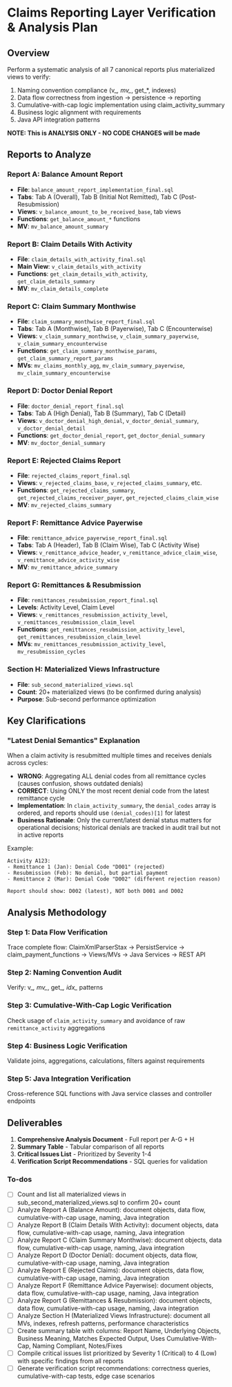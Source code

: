<!-- 1d88906f-843b-460e-b0b3-0e537c9dab9f 3b3b3f15-f714-47d7-9bd8-d8176b8f2d36 -->
# Claims Reporting Layer Verification & Analysis Plan

## Overview

Perform a systematic analysis of all 7 canonical reports plus materialized views to verify:

1. Naming convention compliance (v_*, mv_*, get_*, indexes)
2. Data flow correctness from ingestion → persistence → reporting
3. Cumulative-with-cap logic implementation using claim_activity_summary
4. Business logic alignment with requirements
5. Java API integration patterns

**NOTE: This is ANALYSIS ONLY - NO CODE CHANGES will be made**

## Reports to Analyze

### Report A: Balance Amount Report

- **File**: `balance_amount_report_implementation_final.sql`
- **Tabs**: Tab A (Overall), Tab B (Initial Not Remitted), Tab C (Post-Resubmission)
- **Views**: `v_balance_amount_to_be_received_base`, tab views
- **Functions**: `get_balance_amount_*` functions
- **MV**: `mv_balance_amount_summary`

### Report B: Claim Details With Activity

- **File**: `claim_details_with_activity_final.sql`
- **Main View**: `v_claim_details_with_activity`
- **Functions**: `get_claim_details_with_activity`, `get_claim_details_summary`
- **MV**: `mv_claim_details_complete`

### Report C: Claim Summary Monthwise

- **File**: `claim_summary_monthwise_report_final.sql`
- **Tabs**: Tab A (Monthwise), Tab B (Payerwise), Tab C (Encounterwise)
- **Views**: `v_claim_summary_monthwise`, `v_claim_summary_payerwise`, `v_claim_summary_encounterwise`
- **Functions**: `get_claim_summary_monthwise_params`, `get_claim_summary_report_params`
- **MVs**: `mv_claims_monthly_agg`, `mv_claim_summary_payerwise`, `mv_claim_summary_encounterwise`

### Report D: Doctor Denial Report

- **File**: `doctor_denial_report_final.sql`
- **Tabs**: Tab A (High Denial), Tab B (Summary), Tab C (Detail)
- **Views**: `v_doctor_denial_high_denial`, `v_doctor_denial_summary`, `v_doctor_denial_detail`
- **Functions**: `get_doctor_denial_report`, `get_doctor_denial_summary`
- **MV**: `mv_doctor_denial_summary`

### Report E: Rejected Claims Report

- **File**: `rejected_claims_report_final.sql`
- **Views**: `v_rejected_claims_base`, `v_rejected_claims_summary`, etc.
- **Functions**: `get_rejected_claims_summary`, `get_rejected_claims_receiver_payer`, `get_rejected_claims_claim_wise`
- **MV**: `mv_rejected_claims_summary`

### Report F: Remittance Advice Payerwise

- **File**: `remittance_advice_payerwise_report_final.sql`
- **Tabs**: Tab A (Header), Tab B (Claim Wise), Tab C (Activity Wise)
- **Views**: `v_remittance_advice_header`, `v_remittance_advice_claim_wise`, `v_remittance_advice_activity_wise`
- **MV**: `mv_remittance_advice_summary`

### Report G: Remittances & Resubmission

- **File**: `remittances_resubmission_report_final.sql`
- **Levels**: Activity Level, Claim Level
- **Views**: `v_remittances_resubmission_activity_level`, `v_remittances_resubmission_claim_level`
- **Functions**: `get_remittances_resubmission_activity_level`, `get_remittances_resubmission_claim_level`
- **MVs**: `mv_remittances_resubmission_activity_level`, `mv_resubmission_cycles`

### Section H: Materialized Views Infrastructure

- **File**: `sub_second_materialized_views.sql`
- **Count**: 20+ materialized views (to be confirmed during analysis)
- **Purpose**: Sub-second performance optimization

## Key Clarifications

### "Latest Denial Semantics" Explanation

When a claim activity is resubmitted multiple times and receives denials across cycles:

- **WRONG**: Aggregating ALL denial codes from all remittance cycles (causes confusion, shows outdated denials)
- **CORRECT**: Using ONLY the most recent denial code from the latest remittance cycle
- **Implementation**: In `claim_activity_summary`, the `denial_codes` array is ordered, and reports should use `(denial_codes)[1]` for latest
- **Business Rationale**: Only the current/latest denial status matters for operational decisions; historical denials are tracked in audit trail but not in active reports

Example:

```
Activity A123:
- Remittance 1 (Jan): Denial Code "D001" (rejected)
- Resubmission (Feb): No denial, but partial payment
- Remittance 2 (Mar): Denial Code "D002" (different rejection reason)

Report should show: D002 (latest), NOT both D001 and D002
```

## Analysis Methodology

### Step 1: Data Flow Verification

Trace complete flow: ClaimXmlParserStax → PersistService → claim_payment_functions → Views/MVs → Java Services → REST API

### Step 2: Naming Convention Audit

Verify: v_*, mv_*, get_*, idx_* patterns

### Step 3: Cumulative-With-Cap Logic Verification

Check usage of `claim_activity_summary` and avoidance of raw `remittance_activity` aggregations

### Step 4: Business Logic Verification

Validate joins, aggregations, calculations, filters against requirements

### Step 5: Java Integration Verification

Cross-reference SQL functions with Java service classes and controller endpoints

## Deliverables

1. **Comprehensive Analysis Document** - Full report per A-G + H
2. **Summary Table** - Tabular comparison of all reports
3. **Critical Issues List** - Prioritized by Severity 1-4
4. **Verification Script Recommendations** - SQL queries for validation

### To-dos

- [ ] Count and list all materialized views in sub_second_materialized_views.sql to confirm 20+ count
- [ ] Analyze Report A (Balance Amount): document objects, data flow, cumulative-with-cap usage, naming, Java integration
- [ ] Analyze Report B (Claim Details With Activity): document objects, data flow, cumulative-with-cap usage, naming, Java integration
- [ ] Analyze Report C (Claim Summary Monthwise): document objects, data flow, cumulative-with-cap usage, naming, Java integration
- [ ] Analyze Report D (Doctor Denial): document objects, data flow, cumulative-with-cap usage, naming, Java integration
- [ ] Analyze Report E (Rejected Claims): document objects, data flow, cumulative-with-cap usage, naming, Java integration
- [ ] Analyze Report F (Remittance Advice Payerwise): document objects, data flow, cumulative-with-cap usage, naming, Java integration
- [ ] Analyze Report G (Remittances & Resubmission): document objects, data flow, cumulative-with-cap usage, naming, Java integration
- [ ] Analyze Section H (Materialized Views Infrastructure): document all MVs, indexes, refresh patterns, performance characteristics
- [ ] Create summary table with columns: Report Name, Underlying Objects, Business Meaning, Matches Expected Output, Uses Cumulative-With-Cap, Naming Compliant, Notes/Fixes
- [ ] Compile critical issues list prioritized by Severity 1 (Critical) to 4 (Low) with specific findings from all reports
- [ ] Generate verification script recommendations: correctness queries, cumulative-with-cap tests, edge case scenarios